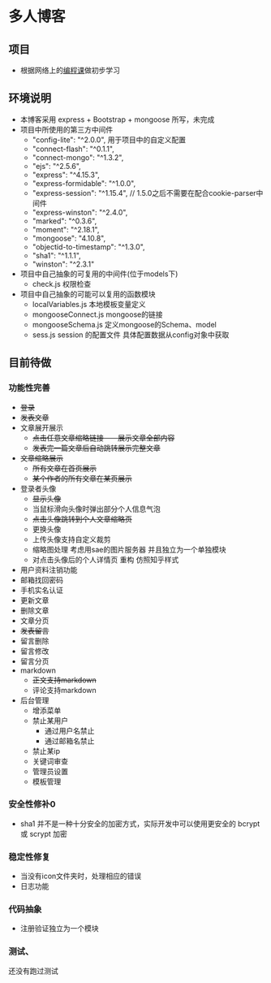 # 多人博客

## 项目
* 根据网络上的[编程课](https://github.com/nswbmw/N-blog)做初步学习 

## 环境说明
* 本博客采用 express + Bootstrap + mongoose 所写，未完成
* 项目中所使用的第三方中间件
    * "config-lite": "^2.0.0",      用于项目中的自定义配置
    * "connect-flash": "^0.1.1",    
    * "connect-mongo": "^1.3.2",
    * "ejs": "^2.5.6",
    * "express": "^4.15.3",
    * "express-formidable": "^1.0.0",
    * "express-session": "^1.15.4",  // 1.5.0之后不需要在配合cookie-parser中间件
    * "express-winston": "^2.4.0",
    * "marked": "^0.3.6",
    * "moment": "^2.18.1",
    * "mongoose": "4.10.8",
    * "objectid-to-timestamp": "^1.3.0",
    * "sha1": "^1.1.1",
    * "winston": "^2.3.1"
* 项目中自己抽象的可复用的中间件(位于models下)
    * check.js             权限检查
* 项目中自己抽象的可能可以复用的函数模块
    * localVariables.js    本地模板变量定义
    * mongooseConnect.js   mongoose的链接
    * mongooseSchema.js    定义mongoose的Schema、model
    * sess.js              session 的配置文件 具体配置数据从config对象中获取

## 目前待做

### 功能性完善
* ~~登录~~
* ~~发表文章~~
* 文章展开展示
    * ~~点击任意文章缩略链接——展示文章全部内容~~
    * ~~发表完一篇文章后自动跳转展示完整文章~~
* ~~文章缩略展示~~
    * ~~所有文章在首页展示~~
    * ~~某个作者的所有文章在某页展示~~
* 登录者头像
    * ~~显示头像~~
    * 当鼠标滑向头像时弹出部分个人信息气泡
    * ~~点击头像跳转到个人文章缩略页~~
    * 更换头像
    * 上传头像支持自定义裁剪
    * 缩略图处理  考虑用sae的图片服务器  并且独立为一个单独模块
    * 对点击头像后的个人详情页 重构 仿照知乎样式
* 用户资料注销功能
* 邮箱找回密码
* 手机实名认证
* 更新文章
* 删除文章
* 文章分页
* ~~发表留言~~
* 留言删除
* 留言修改
* 留言分页
* markdown
    * ~~正文支持markdown~~
    * 评论支持markdown
* 后台管理
    * 增添菜单
    * 禁止某用户
        * 通过用户名禁止
        * 通过邮箱名禁止
    * 禁止某ip
    * 关键词审查
    * 管理员设置
    * 模板管理

### 安全性修补0
* sha1 并不是一种十分安全的加密方式，实际开发中可以使用更安全的 bcrypt 或 scrypt 加密

### 稳定性修复
* 当没有icon文件夹时，处理相应的错误
* 日志功能

### 代码抽象
* 注册验证独立为一个模块

### 测试、
还没有跑过测试

